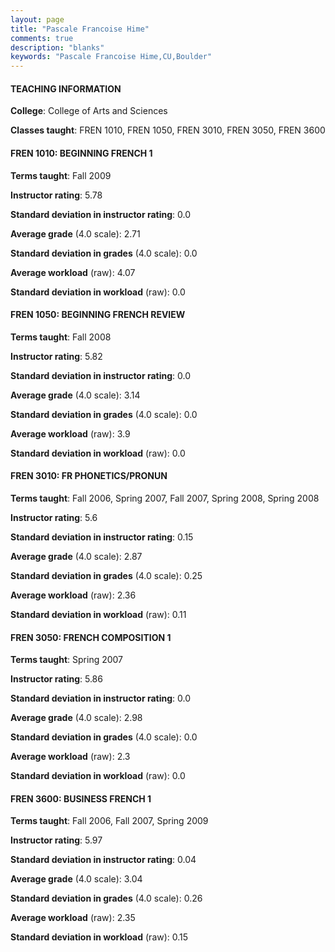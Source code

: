 ```yaml
---
layout: page
title: "Pascale Francoise Hime" 
comments: true
description: "blanks"
keywords: "Pascale Francoise Hime,CU,Boulder"
---
```

<head>
<script src="https://ajax.googleapis.com/ajax/libs/jquery/2.1.3/jquery.min.js"></script>
<script src="https://dl.dropboxusercontent.com/s/pc42nxpaw1ea4o9/highcharts.js?dl=0"></script>
<!-- <script src="../assets/js/highcharts.js"></script> -->
<style type="text/css">@font-face {
	font-family: "Bebas Neue";
	src: url(https://www.filehosting.org/file/details/544349/BebasNeue Regular.otf) format("opentype");
	}
	h1.Bebas { 
		font-family: "Bebas Neue", Verdana, Tahoma;
	}
</style>
</head>
	   
#### TEACHING INFORMATION

**College**: College of Arts and Sciences

**Classes taught**: FREN 1010, FREN 1050, FREN 3010, FREN 3050, FREN 3600

#### FREN 1010: BEGINNING FRENCH 1

**Terms taught**: Fall 2009

**Instructor rating**: 5.78

**Standard deviation in instructor rating**: 0.0

**Average grade** (4.0 scale): 2.71

**Standard deviation in grades** (4.0 scale): 0.0

**Average workload** (raw): 4.07

**Standard deviation in workload** (raw): 0.0

#### FREN 1050: BEGINNING FRENCH REVIEW

**Terms taught**: Fall 2008

**Instructor rating**: 5.82

**Standard deviation in instructor rating**: 0.0

**Average grade** (4.0 scale): 3.14

**Standard deviation in grades** (4.0 scale): 0.0

**Average workload** (raw): 3.9

**Standard deviation in workload** (raw): 0.0

#### FREN 3010: FR PHONETICS/PRONUN

**Terms taught**: Fall 2006, Spring 2007, Fall 2007, Spring 2008, Spring 2008

**Instructor rating**: 5.6

**Standard deviation in instructor rating**: 0.15

**Average grade** (4.0 scale): 2.87

**Standard deviation in grades** (4.0 scale): 0.25

**Average workload** (raw): 2.36

**Standard deviation in workload** (raw): 0.11

#### FREN 3050: FRENCH COMPOSITION 1

**Terms taught**: Spring 2007

**Instructor rating**: 5.86

**Standard deviation in instructor rating**: 0.0

**Average grade** (4.0 scale): 2.98

**Standard deviation in grades** (4.0 scale): 0.0

**Average workload** (raw): 2.3

**Standard deviation in workload** (raw): 0.0

#### FREN 3600: BUSINESS FRENCH 1

**Terms taught**: Fall 2006, Fall 2007, Spring 2009

**Instructor rating**: 5.97

**Standard deviation in instructor rating**: 0.04

**Average grade** (4.0 scale): 3.04

**Standard deviation in grades** (4.0 scale): 0.26

**Average workload** (raw): 2.35

**Standard deviation in workload** (raw): 0.15

